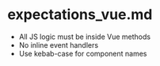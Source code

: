 # expectations_vue.md

- All JS logic must be inside Vue methods
- No inline event handlers
- Use kebab-case for component names
